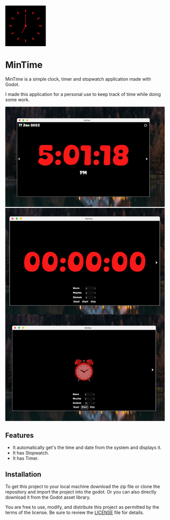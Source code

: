 ![Clock MinTime](icon/mintime.png)
# MinTime

MinTime is a simple clock, timer and stopwatch application made with Godot.

I made this application for a personal use to keep track of time while doing some work.

![clock image](screenshot/mt1.png) ![timer image](screenshot/mt2.jpg)


## Features

- It automatically get's the time and date from the system and displays it.
- It has Stopwatch.
- It has Timer.


## Installation

To get this project to your local machine download the zip file or clone the repository and import the project into the godot.
Or you can also directly download it from the Godot asset library.


You are free to use, modify, and distribute this project as permitted by the terms of the license. 
Be sure to review the [LICENSE](https://github.com/cold-atom/MinTime/blob/main/LICENSE) file for details.
